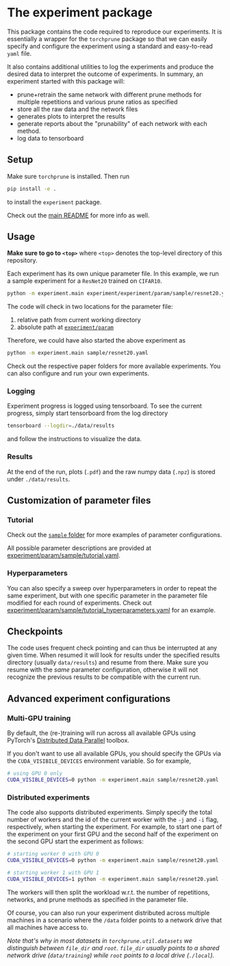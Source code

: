 # The experiment package
This package contains the code required to reproduce our experiments. It is
essentially a wrapper for the `torchprune` package so that we can easily
specify and configure the experiment using a standard and easy-to-read `yaml`
file. 

It also contains additional utilities to log the experiments and produce the
desired data to interpret the outcome of experiments. In summary, an experiment
started with this package will: 
* prune+retrain the same network with different prune methods for multiple
  repetitions and various prune ratios as specified
* store all the raw data and the network files
* generates plots to interpret the results
* generate reports about the "prunability" of each network with each method.
* log data to tensorboard

## Setup
Make sure `torchprune` is installed. Then run
```bash
pip install -e .
```
to install the `experiment` package.

Check out the [main README](../../README.md) for more info as well.

## Usage
**Make sure to go to `<top>`** where `<top>` denotes the top-level directory of
this repository. 

Each experiment has its own unique parameter file.
In this example, we run a sample experiment for a `ResNet20` trained on
`CIFAR10`.
```bash
python -m experiment.main experiment/experiment/param/sample/resnet20.yaml
```
The code will check in two locations for the parameter file: 
1. relative path from current working directory
2. absolute path at [`experiment/param`](./experiment/param)

Therefore, we could have also started the above experiment as 
```bash
python -m experiment.main sample/resnet20.yaml
```

Check out the respective paper folders for more available experiments. You can
also configure and run your own experiments.

### Logging
Experiment progress is logged using tensorboard. To see the current progress,
simply start tensorboard from the log directory
```bash
tensorboard --logdir=./data/results
```
and follow the instructions to visualize the data.

### Results
At the end of the run, plots (`.pdf`) and the raw numpy data (`.npz`) is stored
under `./data/results`.

## Customization of parameter files

### Tutorial
Check out the [`sample` folder](./experiment/param/sample) for more examples of
parameter configurations. 

All possible parameter descriptions are provided at
[experiment/param/sample/tutorial.yaml](./experiment/param/sample/tutorial.yaml).

### Hyperparameters
You can also specify a sweep over hyperparameters in order to repeat the same 
experiment, but with one specific parameter in the parameter file modified for
each round of experiments. Check out
[experiment/param/sample/tutorial_hyperparameters.yaml](./experiment/param/sample/tutorial_hyperparameters.yaml)
for an example.

## Checkpoints 
The code uses frequent check pointing and can thus be interrupted at any given
time. When resumed it will look for results under the specified results
directory (usually `data/results`) and resume from there. Make sure you resume
with the _same_ parameter configuration, otherwise it will not recognize the
previous results to be compatible with the current run.

## Advanced experiment configurations

### Multi-GPU training
By default, the (re-)training will run across all available GPUs using
PyTorch's [Distributed Data
Parallel](https://pytorch.org/tutorials/intermediate/ddp_tutorial.html) 
toolbox. 

If you don't want to use all available GPUs, you should specify the GPUs via
the `CUDA_VISIBILE_DEVICES` environment variable. So for example, 
```bash
# using GPU 0 only
CUDA_VISIBLE_DEVICES=0 python -m experiment.main sample/resnet20.yaml
```
### Distributed experiments
The code also supports distributed experiments. Simply specify the total number
of workers and the id of the current worker with the `-j` and `-i` flag,
respectively, when starting the experiment. For example, to start one part of
the experiment on your first GPU and the second half of the experiment on the
second GPU start the experiment as follows: 
```bash
# starting worker 0 with GPU 0
CUDA_VISIBLE_DEVICES=0 python -m experiment.main sample/resnet20.yaml -j2 -i0

# starting worker 1 with GPU 1
CUDA_VISIBLE_DEVICES=1 python -m experiment.main sample/resnet20.yaml -j2 -i1
```
The workers will then split the workload w.r.t. the number of repetitions,
networks, and prune methods as specified in the parameter file.

Of course, you can also run your experiment distributed across multiple
machines in a scenario where the `/data` folder points to a network drive that
all machines have access to.

_Note that's why in most datasets in `torchprune.util.datasets` we
distinguish between `file_dir` and `root`. `file_dir` usually points to a
shared network drive (`data/training`) while `root` points to a local drive
(`./local`)._